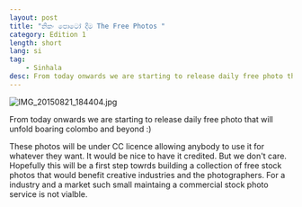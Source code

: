 ```yaml
---
layout: post
title: "නිකං පොටෝ දීම The Free Photos "
category: Edition 1
length: short
lang: si
tag: 
    - Sinhala
desc: From today onwards we are starting to release daily free photo that will unfold boaring colombo and beyond :) 
---
```



![IMG_20150821_184404.jpg](https://raw.githubusercontent.com/mooniak/colombore/gh-pages/_posts/IMG_20150821_184404.jpg)

From today onwards we are starting to release daily free photo that will unfold boaring colombo and beyond :) 


These photos will be under CC licence allowing anybody to use it for whatever they want. It would be nice to have it credited. But we don't care. Hopefully this will be a first step towrds building a collection of free stock photos that would benefit creative industries and the photographers. For a industry and a market such small maintaing a commercial stock photo service is not vialble.
